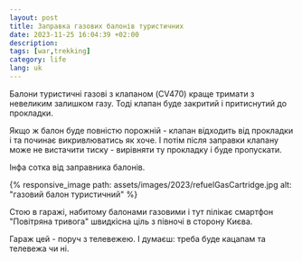 ```yaml
---
layout: post
title: Заправка газових балонів туристичних
date: 2023-11-25 16:04:39 +02:00
description: 
tags: [war,trekking]
category: life
lang: uk
---
```


Балони туристичні газові з клапаном (CV470) краще тримати з невеликим залишком газу.
Тоді клапан буде закритий і притиснутий до прокладки.

Якщо ж балон буде повністю порожній - клапан відходить від прокладки і та починає викривлюватись як хоче.
І потім після заправки клапану може не вистачити тиску - вирівняти ту прокладку і буде пропускати.

Інфа сотка від заправника балонів.

{% responsive_image path: assets/images/2023/refuelGasCartridge.jpg alt: "газовий балон туристичний" %}

Стою в гаражі, набитому балонами газовими і тут пілікає смартфон "Повітряна тривога" швидкісна ціль з півночі в сторону Києва.

Гараж цей - поруч з телевежею.
І думаєш: треба буде кацапам та телевежа чи ні.  